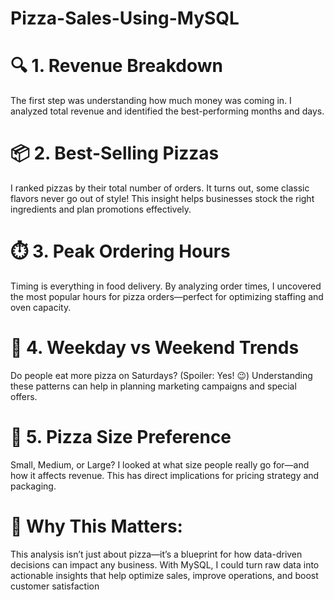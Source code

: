 # Pizza-Sales-Using-MySQL


# 🔍 1. Revenue Breakdown
The first step was understanding how much money was coming in. I analyzed total revenue and identified the best-performing months and days.

# 📦 2. Best-Selling Pizzas
I ranked pizzas by their total number of orders. It turns out, some classic flavors never go out of style! This insight helps businesses stock the right ingredients and plan promotions effectively.

# ⏱️ 3. Peak Ordering Hours
Timing is everything in food delivery. By analyzing order times, I uncovered the most popular hours for pizza orders—perfect for optimizing staffing and oven capacity.

# 📆 4. Weekday vs Weekend Trends
Do people eat more pizza on Saturdays? (Spoiler: Yes! 😉) Understanding these patterns can help in planning marketing campaigns and special offers.

# 📏 5. Pizza Size Preference
Small, Medium, or Large? I looked at what size people really go for—and how it affects revenue. This has direct implications for pricing strategy and packaging.

# 🚀 Why This Matters:
This analysis isn’t just about pizza—it’s a blueprint for how data-driven decisions can impact any business. With MySQL, I could turn raw data into actionable insights that help optimize sales, improve operations, and boost customer satisfaction
